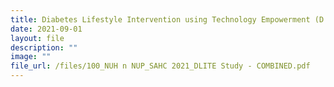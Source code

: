 ```yaml
---
title: Diabetes Lifestyle Intervention using Technology Empowerment (D’LITE) Study
date: 2021-09-01
layout: file
description: ""
image: ""
file_url: /files/100_NUH n NUP_SAHC 2021_DLITE Study - COMBINED.pdf
---
```

